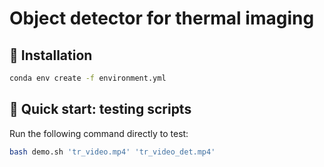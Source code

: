 # Object detector for thermal imaging
## :pushpin: Installation
```bash
conda env create -f environment.yml
```
## :pushpin: Quick start: testing scripts
Run the following command directly to test:
```bash
bash demo.sh 'tr_video.mp4' 'tr_video_det.mp4'
```

